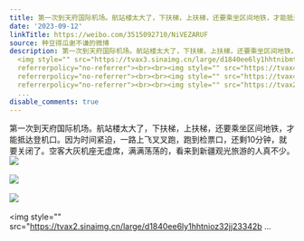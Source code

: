 ```yaml
---
title: 第一次到天府国际机场。航站楼太大了，下扶梯，上扶梯，还要乘坐区间地铁，才能抵达登机口。因为时间紧迫，一路上飞叉叉跑，跑到检票口，还剩10分钟，就要关闭了...
date: '2023-09-12'
linkTitle: https://weibo.com/3515092710/NiVEZARUF
source: 种豆得瓜谢不谦的微博
description: 第一次到天府国际机场。航站楼太大了，下扶梯，上扶梯，还要乘坐区间地铁，才能抵达登机口。因为时间紧迫，一路上飞叉叉跑，跑到检票口，还剩10分钟，就要关闭了。空客大灰机座无虚席，满满荡荡的，看来到新疆观光旅游的人真不少。
  <img style="" src="https://tvax3.sinaimg.cn/large/d1840ee6ly1hhtnibmtmrj23342bchdv.jpg"
  referrerpolicy="no-referrer"><br><br><img style="" src="https://tvax4.sinaimg.cn/large/d1840ee6ly1hhtni5z22bj23342bc1l0.jpg"
  referrerpolicy="no-referrer"><br><br><img style="" src="https://tvax4.sinaimg.cn/large/d1840ee6ly1hhtnihgcxtj23342bcqv7.jpg"
  referrerpolicy="no-referrer"><br><br><img style="" src="https://tvax2.sinaimg.cn/large/d1840ee6ly1hhtnioz32jj23342b
  ...
disable_comments: true
---
```

第一次到天府国际机场。航站楼太大了，下扶梯，上扶梯，还要乘坐区间地铁，才能抵达登机口。因为时间紧迫，一路上飞叉叉跑，跑到检票口，还剩10分钟，就要关闭了。空客大灰机座无虚席，满满荡荡的，看来到新疆观光旅游的人真不少。 <img style="" src="https://tvax3.sinaimg.cn/large/d1840ee6ly1hhtnibmtmrj23342bchdv.jpg" referrerpolicy="no-referrer"><br><br><img style="" src="https://tvax4.sinaimg.cn/large/d1840ee6ly1hhtni5z22bj23342bc1l0.jpg" referrerpolicy="no-referrer"><br><br><img style="" src="https://tvax4.sinaimg.cn/large/d1840ee6ly1hhtnihgcxtj23342bcqv7.jpg" referrerpolicy="no-referrer"><br><br><img style="" src="https://tvax2.sinaimg.cn/large/d1840ee6ly1hhtnioz32jj23342b ...